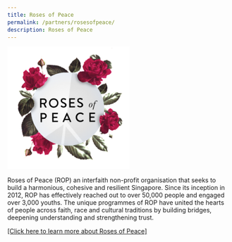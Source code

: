 ```yaml
---
title: Roses of Peace
permalink: /partners/rosesofpeace/
description: Roses of Peace
---
```

<img src="/images/Partner's%20Logo/rop-logo.png" style="width:55%">

Roses of Peace (ROP) an interfaith non-profit organisation that seeks to build a harmonious, cohesive and resilient Singapore. Since its inception in 2012, ROP has effectively reached out to over 50,000 people and engaged over 3,000 youths. The unique programmes of ROP have united the hearts of people across faith, race and cultural traditions by building bridges, deepening understanding and strengthening trust.

<a href="https://rosesofpeace.com/" target="_blank">[Click here to learn more about Roses of Peace]</a>
